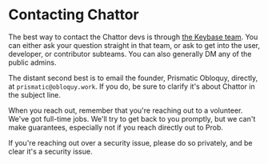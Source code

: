 # Contacting Chattor

The best way to contact the Chattor devs is through [the Keybase team][keybase].
You can either ask your question straight in that team, or ask to get into the user, developer, or contributor subteams.
You can also generally DM any of the public admins.

The distant second best is to email the founder, Prismatic Obloquy, directly, at `prismatic@obloquy.work`.
If you do, be sure to clarify it's about Chattor in the subject line.

When you reach out, remember that you're reaching out to a volunteer.
We've got full-time jobs.
We'll try to get back to you promptly, but we can't make guarantees, especially not if you reach directly out to Prob.

If you're reaching out over a security issue, please do so privately, and be clear it's a security issue.

  [keybase]: https://keybase.io/team/chattor
